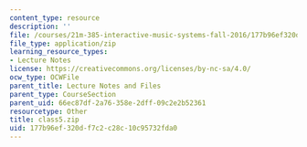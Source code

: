 ```yaml
---
content_type: resource
description: ''
file: /courses/21m-385-interactive-music-systems-fall-2016/177b96ef320df7c2c28c10c95732fda0_class5.zip
file_type: application/zip
learning_resource_types:
- Lecture Notes
license: https://creativecommons.org/licenses/by-nc-sa/4.0/
ocw_type: OCWFile
parent_title: Lecture Notes and Files
parent_type: CourseSection
parent_uid: 66ec87df-2a76-358e-2dff-09c2e2b52361
resourcetype: Other
title: class5.zip
uid: 177b96ef-320d-f7c2-c28c-10c95732fda0
---
```

